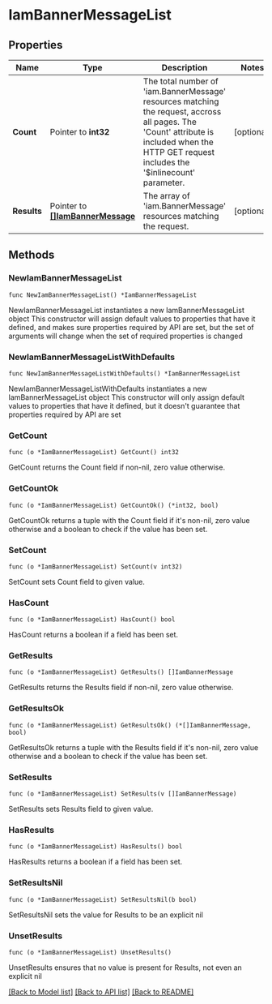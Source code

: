 # IamBannerMessageList

## Properties

Name | Type | Description | Notes
------------ | ------------- | ------------- | -------------
**Count** | Pointer to **int32** | The total number of &#39;iam.BannerMessage&#39; resources matching the request, accross all pages. The &#39;Count&#39; attribute is included when the HTTP GET request includes the &#39;$inlinecount&#39; parameter. | [optional] 
**Results** | Pointer to [**[]IamBannerMessage**](IamBannerMessage.md) | The array of &#39;iam.BannerMessage&#39; resources matching the request. | [optional] 

## Methods

### NewIamBannerMessageList

`func NewIamBannerMessageList() *IamBannerMessageList`

NewIamBannerMessageList instantiates a new IamBannerMessageList object
This constructor will assign default values to properties that have it defined,
and makes sure properties required by API are set, but the set of arguments
will change when the set of required properties is changed

### NewIamBannerMessageListWithDefaults

`func NewIamBannerMessageListWithDefaults() *IamBannerMessageList`

NewIamBannerMessageListWithDefaults instantiates a new IamBannerMessageList object
This constructor will only assign default values to properties that have it defined,
but it doesn't guarantee that properties required by API are set

### GetCount

`func (o *IamBannerMessageList) GetCount() int32`

GetCount returns the Count field if non-nil, zero value otherwise.

### GetCountOk

`func (o *IamBannerMessageList) GetCountOk() (*int32, bool)`

GetCountOk returns a tuple with the Count field if it's non-nil, zero value otherwise
and a boolean to check if the value has been set.

### SetCount

`func (o *IamBannerMessageList) SetCount(v int32)`

SetCount sets Count field to given value.

### HasCount

`func (o *IamBannerMessageList) HasCount() bool`

HasCount returns a boolean if a field has been set.

### GetResults

`func (o *IamBannerMessageList) GetResults() []IamBannerMessage`

GetResults returns the Results field if non-nil, zero value otherwise.

### GetResultsOk

`func (o *IamBannerMessageList) GetResultsOk() (*[]IamBannerMessage, bool)`

GetResultsOk returns a tuple with the Results field if it's non-nil, zero value otherwise
and a boolean to check if the value has been set.

### SetResults

`func (o *IamBannerMessageList) SetResults(v []IamBannerMessage)`

SetResults sets Results field to given value.

### HasResults

`func (o *IamBannerMessageList) HasResults() bool`

HasResults returns a boolean if a field has been set.

### SetResultsNil

`func (o *IamBannerMessageList) SetResultsNil(b bool)`

 SetResultsNil sets the value for Results to be an explicit nil

### UnsetResults
`func (o *IamBannerMessageList) UnsetResults()`

UnsetResults ensures that no value is present for Results, not even an explicit nil

[[Back to Model list]](../README.md#documentation-for-models) [[Back to API list]](../README.md#documentation-for-api-endpoints) [[Back to README]](../README.md)


